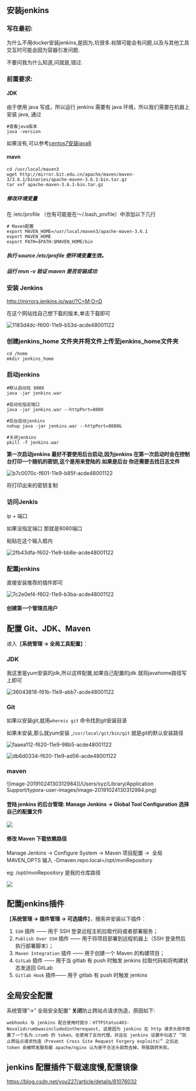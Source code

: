 ## 安装jenkins

### 写在最初:

为什么不用docker安装jenkins,是因为,坑很多.权限可能会有问题,以及与其他工具交互时可能会因为容器引发问题.

不要问我为什么知道,问就是,错过.

### 前置要求:

#### JDK

由于使用 java 写成，所以运行 jenkins 需要有 java 环境，所以我们需要在机器上安装 java, 通过

```shell
#查看java版本
java -version 
```

如果没有,可以参考[centos7安装java8](https://github.com/a827871781/Java-notes/blob/master/linux/centos7安装Java8.md)

#### mavn

```shell
cd /usr/local/maven3
wget http://mirror.bit.edu.cn/apache/maven/maven-3/3.6.1/binaries/apache-maven-3.6.1-bin.tar.gz
tar vxf apache-maven-3.6.1-bin.tar.gz
```

##### 修改环境变量

在 /etc/profile （也有可能是在～/.bash_profile）中添加以下几行

```shell
# Maven配置
export MAVEN_HOME=/usr/local/maven3/apache-maven-3.6.1
export MAVEN_HOME
export PATH=$PATH:$MAVEN_HOME/bin
```

##### 执行 source /etc/profile 使环境变量生效。

##### 运行 mvn -v 验证 maven 是否安装成功

### 安装 Jenkins

http://mirrors.jenkins.io/war/?C=M;O=D

在这个网站找自己想下载的版本,单击下载即可

![1183d4dc-f600-11e9-b53d-acde48001122](https://i.loli.net/2019/10/24/SOKsZA2JmcTI3iF.png )

### 创建jenkins_home 文件夹并将文件上传至jenkins_home文件夹

```shell
cd /home 
mkdir jenkins_home
```

### 启动jenkins

```shell
#默认启动在 8080
java -jar jenkins.war 

#启动在指定端口
java -jar jenkins.war --httpPort=8080

#后台启动jenkins
nohup java -jar jenkins.war --httpPort=8080&

#关闭jenkins
pkill -f jenkins.war
```

**第一次启动jenkins 最好不要使用后台启动,因为jenkins 在第一次启动时会在控制台打印一个随机的密钥,这个是用来登陆的.如果是后台 你还需要去找日志文件**

![b7c0070c-f601-11e9-b85f-acde48001122](https://i.loli.net/2019/10/24/GegCpkxUfq4hSJZ.png )

将打印出来的密钥复制

### 访问Jenkis

ip + 端口

如果没指定端口 那就是8080端口

粘贴在这个输入框内

![2fb43dfa-f602-11e9-bb8e-acde48001122](https://i.loli.net/2019/10/24/SM28CwaY7teKTHy.png )

### 配置jenkins

直接安装推荐的插件即可

![7c2e0ef4-f602-11e9-b3ba-acde48001122](https://i.loli.net/2019/10/24/4CHFR7W3IKdB2uX.png )

#### 创建第一个管理员用户

## 配置 Git、JDK、Maven

进入【**系统管理 -> 全局工具配置**】：

### JDK

我这里是yum安装的jdk,所以这样配置,如果自己配置的jdk 就将javahome路径写上即可

 ![36043818-f61b-11e9-abb7-acde48001122](https://i.loli.net/2019/10/24/JKZSHdlPe6o3Vc8.png )

### Git

如果以安装git,就用`whereis git` 命令找到git安装目录

如果未安装,那么就yum安装 ,`/usr/local/git/bin/git` 就是git的默认安装路径

![faaea112-f620-11e9-98b5-acde48001122](https://i.loli.net/2019/10/24/9nKZUf1FcBPOoVu.png )

![db6d0334-f620-11e9-ad56-acde48001122](https://i.loli.net/2019/10/24/rKbdS1IxaCJU4Mw.png )

### maven

![image-20191024130312984](/Users/syz/Library/Application Support/typora-user-images/image-20191024130312984.png)

#### 登陆 jenkins 的后台管理: Manage Jenkins -> Global Tool Configuration 选择自己的配置文件

![](https://i.loli.net/2019/10/25/jhFXAyt5ZScJNY2.png)



#### 修改 Maven 下载依赖路径

 Manage Jenkins -> Configure System -> Maven 项目配置 ->  全局 MAVEN_OPTS 输入 -Dmaven.repo.local=/opt/mvnRepository 

eg: /opt/mvnRepository  是我的仓库路径



![](https://i.loli.net/2019/10/25/tcHfJl9kEMrVXeS.png)

## 配置jenkins插件

【**系统管理 -> 插件管理 -> 可选插件**】，搜索并安装以下插件：

1. `SSH` 插件 —— 用于 SSH 登录远程主机拉取代码或者部署服务；
2. `Publish Over SSH` 插件 —— 用于将项目部署到远程机器上（SSH 登录然后执行部署脚本）；
3. `Maven Integration` 插件 —— 用于创建一个 Maven 的构建项目；
4. `GitLab` 插件  —— 用于当 gitlab 有 push 时触发 jenkins 拉取代码和将构建状态发送回 GitLab
5. `Gitlab Hook` 插件—— 用于 gitlab 有 push 时触发 jenkins

## 全局安全配置

系统管理”->” 全局安全配置”
**关闭**防止跨站点请求伪造，原因如下:

`webhooks 与 jenkins 配合使用时提示：HTTPStatus403-Novalidcrumbwasincludedintherequest, 这是因为 jenkins 在 http 请求头部中放置了一个名为.crumb 的 token。在使用了反向代理，并且在 jenkins 设置中勾选了 “防止跨站点请求伪造（Prevent Cross Site Request Forgery exploits）” 之后此 token 会被转发服务器 apache/nginx 认为是不合法头部而去掉。导致跳转失败。`

## jenkins 配置插件下载速度慢,配置镜像

https://blog.csdn.net/you227/article/details/81076032
